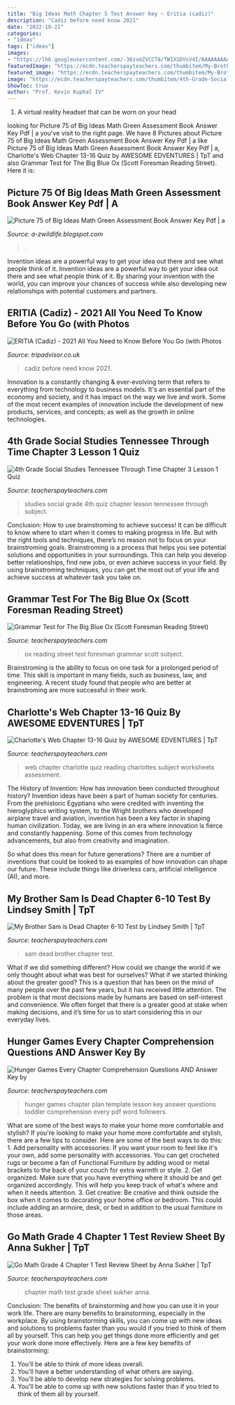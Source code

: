 ```yaml
---
title: "Big Ideas Math Chapter 5 Test Answer Key ~ Eritia (cadiz)"
description: "Cadiz before need know 2021"
date: "2022-10-21"
categories:
- "ideas"
tags: ["ideas"]
images:
- "https://lh6.googleusercontent.com/-36zxmZVCCT8/TW1XSDVsV4I/AAAAAAAAADI/fhXVyKfmg2Q/w1200-h630-p-k-no-nu/Chapter+3+Practice+Test+B+pg1.jpg"
featuredImage: "https://ecdn.teacherspayteachers.com/thumbitem/My-Brother-Sam-is-Dead-Chapter-6-10-Test-1500873682/original-81625-1.jpg"
featured_image: "https://ecdn.teacherspayteachers.com/thumbitem/My-Brother-Sam-is-Dead-Chapter-6-10-Test-1500873682/original-81625-1.jpg"
image: "https://ecdn.teacherspayteachers.com/thumbitem/4th-Grade-Social-Studies-Tennessee-Through-Time-Chapter-3-Lesson-1-Quiz-3915536-1531508840/original-3915536-1.jpg"
ShowToc: true
author: "Prof. Kevin Kuphal IV"
---
```



1. A virtual reality headset that can be worn on your head

	

		
looking for Picture 75 of Big Ideas Math Green Assessment Book Answer Key Pdf | a you've visit to the right page. We have 8 Pictures about Picture 75 of Big Ideas Math Green Assessment Book Answer Key Pdf | a like Picture 75 of Big Ideas Math Green Assessment Book Answer Key Pdf | a, Charlotte&#039;s Web Chapter 13-16 Quiz by AWESOME EDVENTURES | TpT and also Grammar Test for The Big Blue Ox (Scott Foresman Reading Street). Here it is:
		
    
## Picture 75 Of Big Ideas Math Green Assessment Book Answer Key Pdf | A

<img loading=lazy src="https://lh6.googleusercontent.com/-36zxmZVCCT8/TW1XSDVsV4I/AAAAAAAAADI/fhXVyKfmg2Q/w1200-h630-p-k-no-nu/Chapter+3+Practice+Test+B+pg1.jpg" onerror="this.onerror=null;this.src='https://tse2.mm.bing.net/th?id=OIP.tSwUz7vEi-x7ms046HjYrgHaD4&amp;pid=15.1';" alt="Picture 75 of Big Ideas Math Green Assessment Book Answer Key Pdf | a">

_Source: a-zwildlife.blogspot.com_

>. 

	

Invention ideas are a powerful way to get your idea out there and see what people think of it.
Invention ideas are a powerful way to get your idea out there and see what people think of it. By sharing your invention with the world, you can improve your chances of success while also developing new relationships with potential customers and partners.

    
## ERITIA (Cadiz) - 2021 All You Need To Know Before You Go (with Photos

<img loading=lazy src="https://media-cdn.tripadvisor.com/media/photo-s/12/65/6d/a5/obra-de-pintura.jpg" onerror="this.onerror=null;this.src='https://tse4.mm.bing.net/th?id=OIP.qJfXrHRDiD5ctGSxANrCFAAAAA&amp;pid=15.1';" alt="ERITIA (Cadiz) - 2021 All You Need to Know Before You Go (with Photos">

_Source: tripadvisor.co.uk_

>cadiz before need know 2021. 

	

Innovation is a constantly changing & ever-evolving term that refers to everything from technology to business models. It's an essential part of the economy and society, and it has impact on the way we live and work. Some of the most recent examples of innovation include the development of new products, services, and concepts; as well as the growth in online technologies.

    
## 4th Grade Social Studies Tennessee Through Time Chapter 3 Lesson 1 Quiz

<img loading=lazy src="https://ecdn.teacherspayteachers.com/thumbitem/4th-Grade-Social-Studies-Tennessee-Through-Time-Chapter-3-Lesson-1-Quiz-3915536-1531508840/original-3915536-1.jpg" onerror="this.onerror=null;this.src='https://tse3.mm.bing.net/th?id=OIP.Q1OsHcpmduYOUakXNYTs1wAAAA&amp;pid=15.1';" alt="4th Grade Social Studies Tennessee Through Time Chapter 3 Lesson 1 Quiz">

_Source: teacherspayteachers.com_

>studies social grade 4th quiz chapter lesson tennessee through subject. 

	

Conclusion: How to use brainstroming to achieve success!
It can be difficult to know where to start when it comes to making progress in life. But with the right tools and techniques, there’s no reason not to focus on your brainstroming goals. Brainstroming is a process that helps you see potential solutions and opportunities in your surroundings. This can help you develop better relationships, find new jobs, or even achieve success in your field. By using brainstroming techniques, you can get the most out of your life and achieve success at whatever task you take on.

    
## Grammar Test For The Big Blue Ox (Scott Foresman Reading Street)

<img loading=lazy src="https://ecdn.teacherspayteachers.com/thumbitem/Grammar-Test-for-The-Big-Blue-Ox-Scott-Foresman-Reading-Street-032388100-1371444210-1500873469/original-731909-1.jpg" onerror="this.onerror=null;this.src='https://tse1.mm.bing.net/th?id=OIP.v2S5SzjkWDUfm_iFHeTk9wAAAA&amp;pid=15.1';" alt="Grammar Test for The Big Blue Ox (Scott Foresman Reading Street)">

_Source: teacherspayteachers.com_

>ox reading street test foresman grammar scott subject. 

	

Brainstroming is the ability to focus on one task for a prolonged period of time. This skill is important in many fields, such as business, law, and engineering. A recent study found that people who are better at brainstroming are more successful in their work.

    
## Charlotte&#039;s Web Chapter 13-16 Quiz By AWESOME EDVENTURES | TpT

<img loading=lazy src="https://ecdn.teacherspayteachers.com/thumbitem/Charlotte-s-Web-Chapter-13-16-Quiz-2453388-1500873627/original-2453388-2.jpg" onerror="this.onerror=null;this.src='https://tse4.mm.bing.net/th?id=OIP.vHeHHSO3DYC2YIX3tokx_wAAAA&amp;pid=15.1';" alt="Charlotte&#039;s Web Chapter 13-16 Quiz by AWESOME EDVENTURES | TpT">

_Source: teacherspayteachers.com_

>web chapter charlotte quiz reading charlottes subject worksheets assessment. 

	

The History of Invention: How has innovation been conducted throughout history?
Invention ideas have been a part of human society for centuries. From the prehistoric Egyptians who were credited with inventing the hieroglyphics writing system, to the Wright brothers who developed airplane travel and aviation, invention has been a key factor in shaping human civilization. 
Today, we are living in an era where innovation is fierce and constantly happening. Some of this comes from technology advancements, but also from creativity and imagination. 

So what does this mean for future generations? There are a number of inventions that could be looked to as examples of how innovation can shape our future. These include things like driverless cars, artificial intelligence (AI), and more.

    
## My Brother Sam Is Dead Chapter 6-10 Test By Lindsey Smith | TpT

<img loading=lazy src="https://ecdn.teacherspayteachers.com/thumbitem/My-Brother-Sam-is-Dead-Chapter-6-10-Test-1500873682/original-81625-1.jpg" onerror="this.onerror=null;this.src='https://tse4.mm.bing.net/th?id=OIP.tnD2V6R8HWQuEUgQX4UXYgAAAA&amp;pid=15.1';" alt="My Brother Sam is Dead Chapter 6-10 Test by Lindsey Smith | TpT">

_Source: teacherspayteachers.com_

>sam dead brother chapter test. 

	

What if we did something different?
How could we change the world if we only thought about what was best for ourselves? What if we started thinking about the greater good? This is a question that has been on the mind of many people over the past few years, but it has received little attention. The problem is that most decisions made by humans are based on self-interest and convenience. We often forget that there is a greater good at stake when making decisions, and it’s time for us to start considering this in our everyday lives.

    
## Hunger Games Every Chapter Comprehension Questions AND Answer Key By

<img loading=lazy src="https://ecdn.teacherspayteachers.com/thumbitem/Hunger-Games-Every-Chapter-Comprehension-Questions-AND-Answer-Key-1500875967/original-372135-4.jpg" onerror="this.onerror=null;this.src='https://tse3.mm.bing.net/th?id=OIP.Mzkrfin4hucWYEGI03VKnwAAAA&amp;pid=15.1';" alt="Hunger Games Every Chapter Comprehension Questions AND Answer Key by">

_Source: teacherspayteachers.com_

>hunger games chapter plan template lesson key answer questions toddler comprehension every pdf word followers. 

	

What are some of the best ways to make your home more comfortable and stylish?
If you're looking to make your home more comfortable and stylish, there are a few tips to consider. Here are some of the best ways to do this: 1. Add personality with accessories: If you want your room to feel like it's your own, add some personality with accessories. You can get crocheted rugs or become a fan of Functional Furniture by adding wood or metal brackets to the back of your couch for extra warmth or style. 2. Get organized: Make sure that you have everything where it should be and get organized accordingly. This will help you keep track of what's where and when it needs attention. 3. Get creative: Be creative and think outside the box when it comes to decorating your home office or bedroom. This could include adding an armoire, desk, or bed in addition to the usual furniture in those areas. 
    
## Go Math Grade 4 Chapter 1 Test Review Sheet By Anna Sukher | TpT

<img loading=lazy src="https://ecdn.teacherspayteachers.com/thumbitem/Go-Math-Grade-4-Chapter-1-Test-Review-Sheet-3894954-1530630201/original-3894954-3.jpg" onerror="this.onerror=null;this.src='https://tse3.mm.bing.net/th?id=OIP.EknHH1USdaCzUBiANj7eaAAAAA&amp;pid=15.1';" alt="Go Math Grade 4 Chapter 1 Test Review Sheet by Anna Sukher | TpT">

_Source: teacherspayteachers.com_

>chapter math test grade sheet sukher anna. 

	

Conclusion: The benefits of brainstorming and how you can use it in your work life.
There are many benefits to brainstorming, especially in the workplace. By using brainstorming skills, you can come up with new ideas and solutions to problems faster than you would if you tried to think of them all by yourself. This can help you get things done more efficiently and get your work done more effectively. Here are a few key benefits of brainstorming:
1. You’ll be able to think of more ideas overall.
2. You’ll have a better understanding of what others are saying.
3. You’ll be able to develop new strategies for solving problems.
4. You’ll be able to come up with new solutions faster than if you tried to think of them all by yourself.

